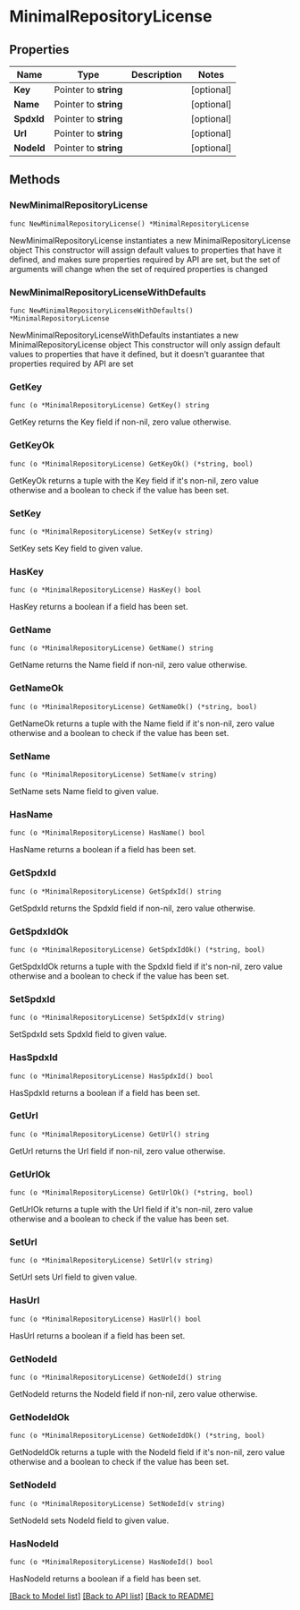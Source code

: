 # MinimalRepositoryLicense

## Properties

Name | Type | Description | Notes
------------ | ------------- | ------------- | -------------
**Key** | Pointer to **string** |  | [optional] 
**Name** | Pointer to **string** |  | [optional] 
**SpdxId** | Pointer to **string** |  | [optional] 
**Url** | Pointer to **string** |  | [optional] 
**NodeId** | Pointer to **string** |  | [optional] 

## Methods

### NewMinimalRepositoryLicense

`func NewMinimalRepositoryLicense() *MinimalRepositoryLicense`

NewMinimalRepositoryLicense instantiates a new MinimalRepositoryLicense object
This constructor will assign default values to properties that have it defined,
and makes sure properties required by API are set, but the set of arguments
will change when the set of required properties is changed

### NewMinimalRepositoryLicenseWithDefaults

`func NewMinimalRepositoryLicenseWithDefaults() *MinimalRepositoryLicense`

NewMinimalRepositoryLicenseWithDefaults instantiates a new MinimalRepositoryLicense object
This constructor will only assign default values to properties that have it defined,
but it doesn't guarantee that properties required by API are set

### GetKey

`func (o *MinimalRepositoryLicense) GetKey() string`

GetKey returns the Key field if non-nil, zero value otherwise.

### GetKeyOk

`func (o *MinimalRepositoryLicense) GetKeyOk() (*string, bool)`

GetKeyOk returns a tuple with the Key field if it's non-nil, zero value otherwise
and a boolean to check if the value has been set.

### SetKey

`func (o *MinimalRepositoryLicense) SetKey(v string)`

SetKey sets Key field to given value.

### HasKey

`func (o *MinimalRepositoryLicense) HasKey() bool`

HasKey returns a boolean if a field has been set.

### GetName

`func (o *MinimalRepositoryLicense) GetName() string`

GetName returns the Name field if non-nil, zero value otherwise.

### GetNameOk

`func (o *MinimalRepositoryLicense) GetNameOk() (*string, bool)`

GetNameOk returns a tuple with the Name field if it's non-nil, zero value otherwise
and a boolean to check if the value has been set.

### SetName

`func (o *MinimalRepositoryLicense) SetName(v string)`

SetName sets Name field to given value.

### HasName

`func (o *MinimalRepositoryLicense) HasName() bool`

HasName returns a boolean if a field has been set.

### GetSpdxId

`func (o *MinimalRepositoryLicense) GetSpdxId() string`

GetSpdxId returns the SpdxId field if non-nil, zero value otherwise.

### GetSpdxIdOk

`func (o *MinimalRepositoryLicense) GetSpdxIdOk() (*string, bool)`

GetSpdxIdOk returns a tuple with the SpdxId field if it's non-nil, zero value otherwise
and a boolean to check if the value has been set.

### SetSpdxId

`func (o *MinimalRepositoryLicense) SetSpdxId(v string)`

SetSpdxId sets SpdxId field to given value.

### HasSpdxId

`func (o *MinimalRepositoryLicense) HasSpdxId() bool`

HasSpdxId returns a boolean if a field has been set.

### GetUrl

`func (o *MinimalRepositoryLicense) GetUrl() string`

GetUrl returns the Url field if non-nil, zero value otherwise.

### GetUrlOk

`func (o *MinimalRepositoryLicense) GetUrlOk() (*string, bool)`

GetUrlOk returns a tuple with the Url field if it's non-nil, zero value otherwise
and a boolean to check if the value has been set.

### SetUrl

`func (o *MinimalRepositoryLicense) SetUrl(v string)`

SetUrl sets Url field to given value.

### HasUrl

`func (o *MinimalRepositoryLicense) HasUrl() bool`

HasUrl returns a boolean if a field has been set.

### GetNodeId

`func (o *MinimalRepositoryLicense) GetNodeId() string`

GetNodeId returns the NodeId field if non-nil, zero value otherwise.

### GetNodeIdOk

`func (o *MinimalRepositoryLicense) GetNodeIdOk() (*string, bool)`

GetNodeIdOk returns a tuple with the NodeId field if it's non-nil, zero value otherwise
and a boolean to check if the value has been set.

### SetNodeId

`func (o *MinimalRepositoryLicense) SetNodeId(v string)`

SetNodeId sets NodeId field to given value.

### HasNodeId

`func (o *MinimalRepositoryLicense) HasNodeId() bool`

HasNodeId returns a boolean if a field has been set.


[[Back to Model list]](../README.md#documentation-for-models) [[Back to API list]](../README.md#documentation-for-api-endpoints) [[Back to README]](../README.md)



